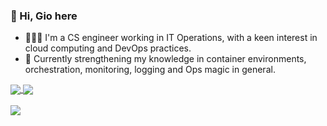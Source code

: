 ### 👋  Hi, Gio here
- 👩🏻‍💻 I'm a CS engineer working in IT Operations, with a keen interest in cloud computing and DevOps practices.
- 🚀 Currently strengthening my knowledge in container environments, orchestration, monitoring, logging and Ops magic in general.
 
<a href="https://github.com/anuraghazra/github-readme-stats">
  <img align="center" src="https://github-readme-stats.vercel.app/api?username=fiscafusca&show_icons=true&theme=tokyonight&count_private=true" />
</a>

<a href="https://github.com/anuraghazra/convoychat">
  <img align="center" src="https://github-readme-stats.vercel.app/api/top-langs/?username=fiscafusca&layout=compact&hide=jupyter%20notebook,java,scala&count_private=true&theme=tokyonight" />
</a>
</br></br>
<a href="https://twitter.com/feeskafoo">
 <img src="https://img.shields.io/badge/Twitter-1DA1F2?style=for-the-badge&logo=twitter&logoColor=white">
</a>
